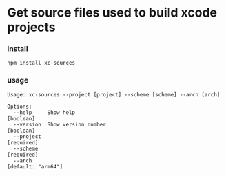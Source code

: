 # Get source files used to build xcode projects

### install
`npm install xc-sources`

### usage
```
Usage: xc-sources --project [project] --scheme [scheme] --arch [arch]

Options:
  --help     Show help                                                 [boolean]
  --version  Show version number                                       [boolean]
  --project                                                           [required]
  --scheme                                                            [required]
  --arch                                                      [default: "arm64"]
  ```
